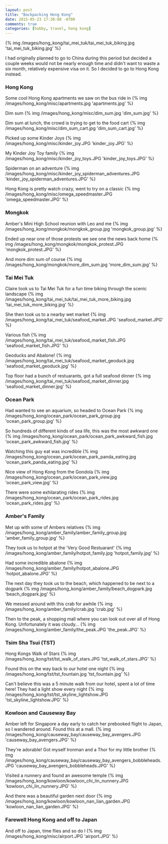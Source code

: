 ```yaml
---
layout: post
title: "Backpacking Hong Kong"
date: 2015-05-23 17:30:08 -0700
comments: true
categories: [hobby, travel, hong kong]
---
```


{% img /images/hong_kong/tai_mei_tuk/tai_mei_tuk_biking.jpg 'tai_mei_tuk_biking.jpg' %}

I had originally planned to go to China during this period but decided a couple weeks would not be nearly enough time and didn't want to waste a six month, relatively expensive visa on it. So I decided to go to Hong Kong instead.

<!-- more -->

<h3> Hong Kong </h3>

Some cool Hong Kong apartments we saw on the bus ride in
{% img /images/hong_kong/misc/apartments.jpg 'apartments.jpg' %}

Dim sum
{% img /images/hong_kong/misc/dim_sum.jpg 'dim_sum.jpg' %}

Dim sum at lunch, the crowd is trying to get to the food cart
{% img /images/hong_kong/misc/dim_sum_cart.jpg 'dim_sum_cart.jpg' %}

Picked up some Kinder Joys
{% img /images/hong_kong/misc/kinder_joy.JPG 'kinder_joy.JPG' %}

My Kinder Joy Toy family
{% img /images/hong_kong/misc/kinder_joy_toys.JPG 'kinder_joy_toys.JPG' %}

Spiderman on an adventure
{% img /images/hong_kong/misc/kinder_joy_spiderman_adventures.JPG 'kinder_joy_spiderman_adventures.JPG' %}

Hong Kong is pretty watch crazy, went to try on a classic
{% img /images/hong_kong/misc/omega_speedmaster.JPG 'omega_speedmaster.JPG' %}

<h3> Mongkok </h3>

Amber's Mini High School reunion with Leo and me
{% img /images/hong_kong/mongkok/mongkok_group.jpg 'mongkok_group.jpg' %}

Ended up near one of those protests we see one the news back home
{% img /images/hong_kong/mongkok/mongkok_protest.JPG 'mongkok_protest.JPG' %}

And more dim sum of course
{% img /images/hong_kong/mongkok/more_dim_sum.jpg 'more_dim_sum.jpg' %}

<h3> Tai Mei Tuk </h3>

Claire took us to Tai Mei Tuk for a fun time biking through the scenic landscape
{% img /images/hong_kong/tai_mei_tuk/tai_mei_tuk_more_biking.jpg 'tai_mei_tuk_more_biking.jpg' %}

She then took us to a nearby wet market
{% img /images/hong_kong/tai_mei_tuk/seafood_market.JPG 'seafood_market.JPG' %}

Various fish
{% img /images/hong_kong/tai_mei_tuk/seafood_market_fish.JPG 'seafood_market_fish.JPG' %}

Geoducks and Abalone!
{% img /images/hong_kong/tai_mei_tuk/seafood_market_geoduck.jpg 'seafood_market_geoduck.jpg' %}

Top floor had a bunch of restuarants, got a full seafood dinner
{% img /images/hong_kong/tai_mei_tuk/seafood_market_dinner.jpg 'seafood_market_dinner.jpg' %}

<h3> Ocean Park </h3>

Had wanted to see an aquarium, so headed to Ocean Park
{% img /images/hong_kong/ocean_park/ocean_park_group.jpg 'ocean_park_group.jpg' %}

So hundreds of different kinds of sea life, this was the most awkward one
{% img /images/hong_kong/ocean_park/ocean_park_awkward_fish.jpg 'ocean_park_awkward_fish.jpg' %}

Watching this guy eat was incredible
{% img /images/hong_kong/ocean_park/ocean_park_panda_eating.jpg 'ocean_park_panda_eating.jpg' %}

Nice view of Hong Kong from the Gondola
{% img /images/hong_kong/ocean_park/ocean_park_view.jpg 'ocean_park_view.jpg' %}

There were some exhilarating rides
{% img /images/hong_kong/ocean_park/ocean_park_rides.jpg 'ocean_park_rides.jpg' %}

<h3> Amber's Family </h3>

Met up with some of Ambers relatives
{% img /images/hong_kong/amber_family/amber_family_group.jpg 'amber_family_group.jpg' %}

They took us to hotpot at the 'Very Good Restuarant'
{% img /images/hong_kong/amber_family/hotpot_family.jpg 'hotpot_family.jpg' %}

Had some incredible abalone
{% img /images/hong_kong/amber_family/hotpot_abalone.JPG 'hotpot_abalone.JPG' %}

The next day they took us to the beach, which happened to be next to a dogpark
{% img /images/hong_kong/amber_family/beach_dogpark.jpg 'beach_dogpark.jpg' %}

We messed around with this crab for awhile
{% img /images/hong_kong/amber_family/crab.jpg 'crab.jpg' %}

Then to the peak, a shopping mall where you can look out over all of Hong Kong. Unfortunately it was cloudy...
{% img /images/hong_kong/amber_family/the_peak.JPG 'the_peak.JPG' %}

<h3> Tsim Sha Tsui (TST) </h3>

Hong Kongs Walk of Stars
{% img /images/hong_kong/tst/tst_walk_of_stars.JPG 'tst_walk_of_stars.JPG' %}

Found this on the way back to our hotel one night
{% img /images/hong_kong/tst/tst_fountain.jpg 'tst_fountain.jpg' %}

Can't believe this was a 5 minute walk from our hotel, spent a lot of time here! They had a light show every night
{% img /images/hong_kong/tst/tst_skyline_lightshow.JPG 'tst_skyline_lightshow.JPG' %}

<h3> Kowloon and Causeway Bay</h3>

Amber left for Singapore a day early to catch her prebooked flight to Japan, so I wandered around. Found this at a mall.
{% img /images/hong_kong/causeway_bay/causeway_bay_avengers.JPG 'causeway_bay_avengers.JPG' %}

They're adorable! Got myself Ironman and a Thor for my little brother
{% img /images/hong_kong/causeway_bay/causeway_bay_avengers_bobbleheads.JPG 'causeway_bay_avengers_bobbleheads.JPG' %}

Visited a nunnery and found an awesome temple
{% img /images/hong_kong/kowloon/kowloon_chi_lin_nunnery.JPG 'kowloon_chi_lin_nunnery.JPG' %}

And there was a beautiful garden next door
{% img /images/hong_kong/kowloon/kowloon_nan_lian_garden.JPG 'kowloon_nan_lian_garden.JPG' %}

<h3> Farewell Hong Kong and off to Japan </h3>

And off to Japan, time flies and so do I
{% img /images/hong_kong/misc/airport.JPG 'airport.JPG' %}
